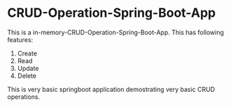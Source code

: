 # CRUD-Operation-Spring-Boot-App
This is a in-memory-CRUD-Operation-Spring-Boot-App. This has following features: 
1. Create
2. Read
3. Update
4. Delete

This is very basic springboot application demostrating very basic CRUD operations.
